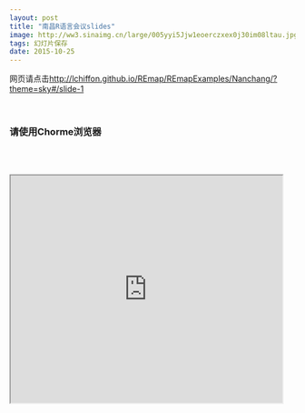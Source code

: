 ```yaml
---
layout: post
title: "南昌R语言会议slides"
image: http://ww3.sinaimg.cn/large/005yyi5Jjw1eoerczxex0j30im08ltau.jpg
tags: 幻灯片保存
date: 2015-10-25
---
```



网页请点击<http://lchiffon.github.io/REmap/REmapExamples/Nanchang/?theme=sky#/slide-1>


<br/>

### 请使用Chorme浏览器

<br/><br/>

<iframe src="http://lchiffon.github.io/REmap/REmapExamples/Nanchang/?theme=sky#/slide-1" height="400px" width="95%"></iframe>
